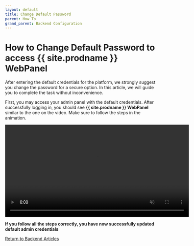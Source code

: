 ```yaml
---
layout: default
title: Change Default Password
parent: How To
grand_parent: Backend Configuration
---
```

# How to Change Default Password to access {{ site.prodname }} WebPanel

After entering the default credentials for the platform, we strongly suggest you change the password for a secure option. In this article, we will guide you to complete the task without inconvenience.

First, you may access your admin panel with the default credentials. After successfully logging in, you should see  **{{ site.prodname }} WebPanel** similar to the one on the video. Make sure to follow the steps in the animation.

<video width="600" muted autoplay controls loop>
    <source src="{{ site.animations_path }}/ChangePasswd.mp4" type="video/mp4">
    <source src="{{ site.animations_path }}/ChangePasswd.wmv" type="video/wmv">
    <img src="{{ site.animations_path }}/ChangePasswd.gif" title="How to change default password">
</video>

**If you follow all the steps correctly, you have now successfully updated default admin credentials**

<p class="text-center">
    <a href="/docs/backend/how-to/" class="btn btn-purple">Return to Backend Articles</a>
</p>
